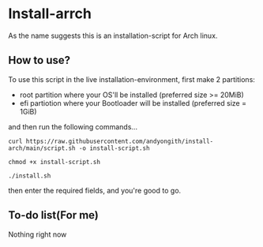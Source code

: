 # Install-arrch

As the name suggests this is an installation-script for Arch linux.

## How to use?
To use this script in the live installation-environment, first make 2 partitions:    
 * root partition where your OS'll be installed (preferred size >= 20MiB)
 * efi partiotion where your Bootloader will be installed (preferred size = 1GiB) 

and then run the following commands...
```
curl https://raw.githubusercontent.com/andyongith/install-arch/main/script.sh -o install-script.sh

chmod +x install-script.sh

./install.sh
```
then enter the required fields, and you're good to go.

## To-do list(For me)
 Nothing right now